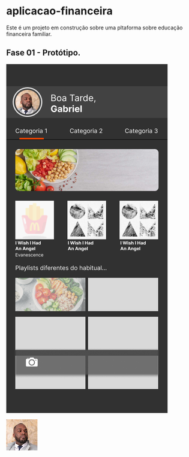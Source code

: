# aplicacao-financeira

Este é um projeto em construção sobre uma pltaforma sobre educação financeira familiar. 

## Fase 01 - Protótipo. 

![Protótipo muito legal](iPhone1.png)

![Exemplo](unnamed.jpg)
